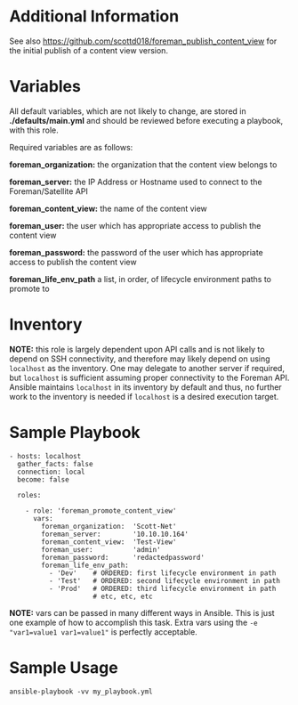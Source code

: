 # Additional Information

See also https://github.com/scottd018/foreman_publish_content_view for the initial publish of a content view version.

# Variables

All default variables, which are not likely to change, are stored in **./defaults/main.yml** and should be reviewed before executing a playbook, with this role.

Required variables are as follows:

**foreman_organization:** the organization that the content view belongs to

**foreman_server:**       the IP Address or Hostname used to connect to the Foreman/Satellite API

**foreman_content_view:** the name of the content view

**foreman_user:**         the user which has appropriate access to publish the content view

**foreman_password:**     the password of the user which has appropriate access to publish the content view

**foreman_life_env_path** a list, in order, of lifecycle environment paths to promote to

# Inventory

**NOTE:** this role is largely dependent upon API calls and is not likely to depend on SSH connectivity, and therefore may likely depend on using `localhost` as the inventory.  One may delegate to another server if required, but `localhost` is sufficient assuming proper connectivity to the Foreman API.  Ansible maintains `localhost` in its inventory by default and thus, no further work to the inventory is needed if `localhost` is a desired execution target.

# Sample Playbook

```
- hosts: localhost
  gather_facts: false
  connection: local
  become: false

  roles:

    - role: 'foreman_promote_content_view'
      vars:
        foreman_organization:  'Scott-Net'
        foreman_server:        '10.10.10.164'
        foreman_content_view:  'Test-View'
        foreman_user:          'admin'
        foreman_password:      'redactedpassword'
        foreman_life_env_path:
          - 'Dev'    # ORDERED: first lifecycle environment in path
          - 'Test'   # ORDERED: second lifecycle environment in path
          - 'Prod'   # ORDERED: third lifecycle environment in path
                     # etc, etc, etc

```

**NOTE:** vars can be passed in many different ways in Ansible.  This is just one example of how to accomplish this task.  Extra vars using the `-e "var1=value1 var1=value1"` is perfectly acceptable.

# Sample Usage

```
ansible-playbook -vv my_playbook.yml
```
